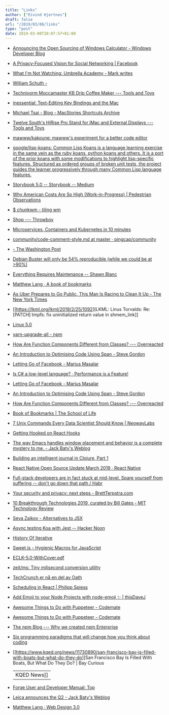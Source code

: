 ```yaml
---
title: "Links"
author: ["Eivind Hjertnes"]
draft: false
url: "/2019/03/08/links"
type: "post"
date: 2019-03-08T20:07:57+01:00
---
```


-   [Announcing
    the Open Sourcing of Windows Calculator - Windows Developer Blog](https://blogs.windows.com/buildingapps/2019/03/06/announcing-the-open-sourcing-of-windows-calculator/)
-   [A
    Privacy-Focused Vision for Social Networking | Facebook](https://www.facebook.com/notes/mark-zuckerberg/a-privacy-focused-vision-for-social-networking/10156700570096634/)
-   [What
    I'm Not Watching: Umbrella Academy - Mark writes](https://mdhughes.tech/2019/03/06/what-im-not-watching-umbrella-academy/)
-   [William
    Schuth -](https://blog.schuth.xyz/2019/03/06/there-are-only.html)
-   [Technivorm
    Moccamaster KB Drip Coffee Maker --- Tools and Toys](http://toolsandtoys.net/technivorm-moccamaster-kb-drip-coffee-maker/)
-   [inessential:
    Text-Editing Key Bindings and the Mac](http://inessential.com/2019/03/06/text%5Fediting%5Fkey%5Fbindings%5Fand%5Fthe%5Fmac)
-   [Michael
    Tsai - Blog - MacStories Shortcuts Archive](https://mjtsai.com/blog/2019/03/06/macstories-shortcuts-archive/)
-   [Twelve
    South's HiRise Pro Stand for iMac and External Displays --- Tools and
    Toys](http://toolsandtoys.net/twelve-south-hirise-pro-stand/)
-   [mawww/kakoune: mawww's experiment
    for a better code editor](https://github.com/mawww/kakoune)
-   [google/lisp-koans: Common Lisp
    Koans is a language learning exercise in the same vein as the ruby
    koans, python koans and others. It is a port of the prior koans with
    some modifications to highlight lisp-specific features. Structured as
    ordered groups of broken unit tests, the project guides the learner
    progressively through many Common Lisp language features.](https://github.com/google/lisp-koans)
-   [Storybook
    5.0 -- Storybook -- Medium](https://medium.com/storybookjs/storybook-5-0-db1d0f9c83b8)
-   [Why
    American Costs Are So High (Work-in-Progress) | Pedestrian
    Observations](https://pedestrianobservations.com/2019/03/03/why-american-costs-are-so-high-work-in-progress/)
-   [$ chunkwm - tiling wm](https://koekeishiya.github.io/chunkwm/)
-   [Shop --- Throwboy](https://throwboy.com/collections/shop)
-   [Microservices,
    Containers and Kubernetes in 10 minutes](https://gravitational.com/blog/microservices-containers-kubernetes/)
-   [community/code-comment-style.md
    at master · pingcap/community](https://github.com/pingcap/community/blob/master/code-comment-style.md)
-   [-
    The Washington Post](https://www.washingtonpost.com/gdpr-consent/?destination=/health/2019/02/28/weekend-catch-up-sleep-is-lie/?&utm%5Fterm=.e2073ceb959c)
-   [Debian
    Buster will only be 54% reproducible (while we could be at >90%)](https://lists.debian.org/debian-devel/2019/03/msg00017.html)
-   [Everything
    Requires Maintenance -- Shawn Blanc](https://shawnblanc.net/2019/03/everything-requires-maintenance-2/)
-   [Matthew Lang · A
    book of bookmarks](https://mattisms.blog/2019/03/05/i-can-think.html)
-   [As
    Uber Prepares to Go Public, This Man Is Racing to Clean It Up - The
    New York Times](https://www.nytimes.com/2019/03/03/technology/uber-ipo-legal-issues.html)
-   [[<https://lkml.org/lkml/2019/2/25/1092>][LKML: Linus Torvalds: Re:
    [PATCH] tmpfs: fix uninitialized return value in shmem\_link]]
-   [Linux
    5.0](https://lore.kernel.org/lkml/CAHk-=wjuG6HiGbD7DCGfvDvhr%5F1WZUR-eYF2qWGbYyn9k6unvg@mail.gmail.com/T/)
-   [yarn-upgrade-all -
    npm](https://www.npmjs.com/package/yarn-upgrade-all)
-   [How
    Are Function Components Different from Classes? --- Overreacted](https://overreacted.io/how-are-function-components-different-from-classes/)
-   [An
    Introduction to Optimising Code Using Span - Steve Gordon](https://www.stevejgordon.co.uk/an-introduction-to-optimising-code-using-span-t)
-   [Letting Go of
    Facebook - Marius Masalar](https://mariusmasalar.me/letting-go-of-facebook)
-   [Is
    C# a low-level language? · Performance is a Feature!](https://mattwarren.org/2019/03/01/Is-CSharp-a-low-level-language/)
-   [Letting Go of
    Facebook - Marius Masalar](https://mariusmasalar.me/letting-go-of-facebook)
-   [An
    Introduction to Optimising Code Using Span - Steve Gordon](https://www.stevejgordon.co.uk/an-introduction-to-optimising-code-using-span-t)
-   [How
    Are Function Components Different from Classes? --- Overreacted](https://overreacted.io/how-are-function-components-different-from-classes/)
-   [Book of
    Bookmarks | The School of Life](https://www.theschooloflife.com/shop/eu/book-of-bookmarks/)
-   [7
    Unix Commands Every Data Scientist Should Know | NeowayLabs](https://neowaylabs.github.io/programming/unix-shell-for-data-scientists/)
-   [Getting
    Hooked on React Hooks](https://tech.okcupid.com/getting-hooked-on-react-hooks/)
-   [The
    way Emacs handles window placement and behavior is a complete mystery
    to me. - Jack Baty's Weblog](https://www.baty.blog/2019/the-way-emacs-handles-window-placement-and-behavior-is-a-complete-mystery-to-me)
-   [Building
    an intelligent journal in Clojure, Part 1](https://matthiasnehlsen.com/blog/2019/02/28/meins-intro/)
-   [React
    Native Open Source Update March 2019 · React Native](https://facebook.github.io/react-native/blog/2019/03/01/react-native-open-source-update)
-   [Full-stack developers are in fact
    stuck at mid-level. Spare yourself from suffering -- don't go down
    that path / Habr](https://habr.com/en/post/436596/)
-   [Your
    security and privacy: next steps - BrettTerpstra.com](https://brettterpstra.com/2019/03/01/your-security-and-privacy-next-steps/)
-   [10
    Breakthrough Technologies 2019, curated by Bill Gates - MIT Technology
    Review](https://www.technologyreview.com/lists/technologies/2019/)
-   [Seva
    Zaikov - Alternatives to JSX](https://blog.bloomca.me/2019/02/23/alternatives-to-jsx.html)
-   [Async
    testing Koa with Jest -- Hacker Noon](https://hackernoon.com/async-testing-koa-with-jest-1b6e84521b71)
-   [History Of Iterative](http://wiki.c2.com/?HistoryOfIterative=)
-   [Sweet.js - Hygienic Macros for
    JavaScript](https://www.sweetjs.org/doc/tutorial)
-   [ECLK-5.0-WithCover.pdf](http://www.oldlinux.org/download/ECLK-5.0-WithCover.pdf)
-   [zeit/ms: Tiny milisecond conversion
    utility](https://github.com/zeit/ms)
-   [TechCrunch
    er nå en del av Oath](https://guce.oath.com/collectConsent?brandType=nonEu&.done=https://techcrunch.com/2019/03/01/revolut-cfo-peter-ohiggins-resigns/?guccounter=1&sessionId=3%5Fcc-session%5F4b035e74-9f4e-4cc6-8c68-340a1689feef&lang=&inline=false)
-   [Scheduling
    in React | Philipp Spiess](https://philippspiess.com/scheduling-in-react/?utm%5Fcampaign=React+Newsletter&utm%5Fmedium=email&utm%5Fsource=React%5FNewsletter%5F152)
-   [Add
    Emoji to your Node Projects with node-emoji ✨ | thisDaveJ](https://thisdavej.com/add-emoji-to-your-node-projects-with-node-emoji/)
-   [Awesome
    Things to Do with Puppeteer - Codemate](https://www.codemate.com/en/awesome-things-to-do-with-puppeteer/)
-   [Awesome
    Things to Do with Puppeteer - Codemate](https://www.codemate.com/en/awesome-things-to-do-with-puppeteer/)
-   [The
    npm Blog --- Why we created npm Enterprise](https://blog.npmjs.org/post/183073931165/why-we-created-npm-enterprise)
-   [Six
    programming paradigms that will change how you think about coding](https://www.ybrikman.com/writing/2014/04/09/six-programming-paradigms-that-will/)
-   [[<https://www.kqed.org/news/11730890/san-francisco-bay-is-filled-with-boats-but-what-do-they-do>][San
    Francisco Bay Is Filled With Boats, But What Do They Do? | Bay Curious

    |             |
    |-------------|
    | KQED News]] |
-   [Forge User and Developer Manual:
    Top](https://magit.vc/manual/forge/)
-   [Leica announces
    the Q2 - Jack Baty's Weblog](https://www.baty.blog/2019/leica-announces-the-q2)
-   [Matthew Lang · Web
    Design 3.0](https://mattisms.blog/2019/03/07/web-design.html)
